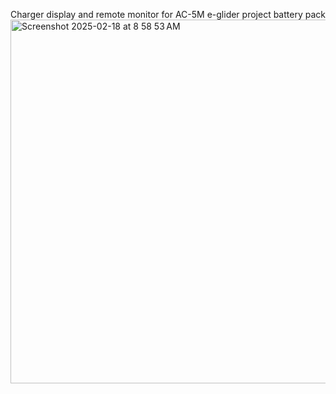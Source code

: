 Charger display and remote monitor for AC-5M e-glider project battery pack
<img width="582" alt="Screenshot 2025-02-18 at 8 58 53 AM" src="https://github.com/user-attachments/assets/e88fdef1-79da-4f10-8d10-b730bc3019f0" />

